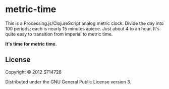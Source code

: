 metric-time
===========
This is a Processing.js/ClojureScript analog metric clock. Divide the day into
100 periods; each is nearly 15 minutes apiece. Just about 4 to an hour. It's
quite easy to transition from imperial to metric time.

**It's time for metric time.**

License
-------
Copyright &copy; 2012 S714726

Distributed under the GNU General Public License version 3.
